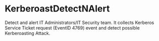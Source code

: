 # KerberoastDetectNAlert

Detect and alert IT Administrators/IT Security team. It collects Kerberos Service Ticket request (EventID 4769) event and detect possible Kerberoasting Attack.
